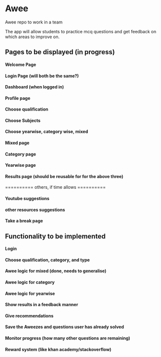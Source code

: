 # Awee
Awee repo to work in a team

The app will allow students to practice mcq questions and get feedback on which areas to improve on. 


## Pages to be displayed (in progress) ##
#### Welcome Page
#### Login Page (will both be the same?)
#### Dashboard (when logged in)
#### Profile page
#### Choose qualification
#### Choose Subjects
#### Choose yearwise, category wise, mixed
#### Mixed page
#### Category page
#### Yearwise page
#### Results page (should be reusable for for the above three)
========== others, if time allows ==========
#### Youtube suggestions
#### other resources suggestions
#### Take a break page

## Functionality to be implemented ##
#### Login
#### Choose qualification, category, and type
#### Awee logic for mixed (done, needs to generalise)
#### Awee logic for category 
#### Awee logic for yearwise
#### Show results in a feedback manner
#### Give recommendations
#### Save the Aweezes and questions user has already solved
#### Monitor progress (how many other questions are remaining)
#### Reward system (like khan academy/stackoverflow)
